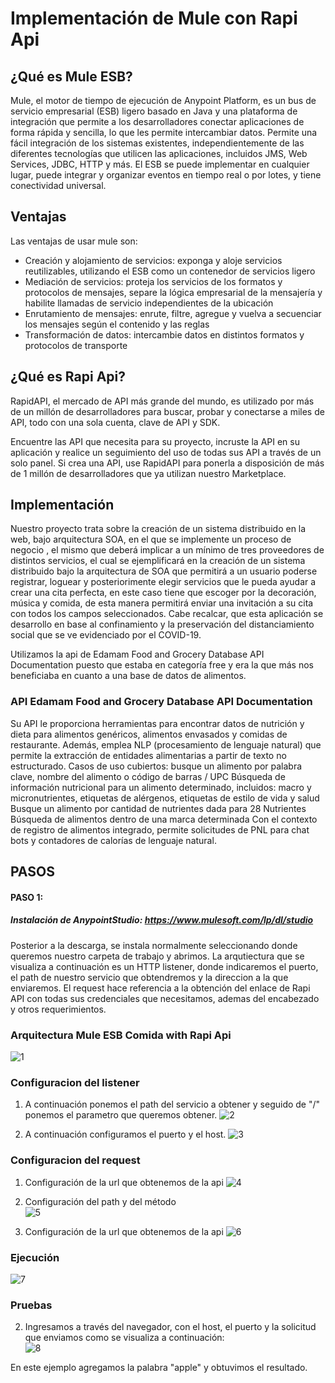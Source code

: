# Implementación de Mule con Rapi Api

## ¿Qué es Mule ESB?
Mule, el motor de tiempo de ejecución de Anypoint Platform, es un bus de servicio empresarial (ESB) ligero basado en Java y una plataforma de integración que permite a los desarrolladores conectar aplicaciones de forma rápida y sencilla, lo que les permite intercambiar datos. Permite una fácil integración de los sistemas existentes, independientemente de las diferentes tecnologías que utilicen las aplicaciones, incluidos JMS, Web Services, JDBC, HTTP y más. El ESB se puede implementar en cualquier lugar, puede integrar y organizar eventos en tiempo real o por lotes, y tiene conectividad universal.

## Ventajas
Las ventajas de usar mule son:
* Creación y alojamiento de servicios: exponga y aloje servicios reutilizables, utilizando el ESB como un contenedor de servicios ligero
* Mediación de servicios: proteja los servicios de los formatos y protocolos de mensajes, separe la lógica empresarial de la mensajería y habilite llamadas de servicio independientes de la ubicación
* Enrutamiento de mensajes: enrute, filtre, agregue y vuelva a secuenciar los mensajes según el contenido y las reglas
* Transformación de datos: intercambie datos en distintos formatos y protocolos de transporte

	

## ¿Qué es Rapi Api?

RapidAPI, el mercado de API más grande del mundo, es utilizado por más de un millón de desarrolladores para buscar, probar y conectarse a miles de API, todo con una sola cuenta, clave de API y SDK.

Encuentre las API que necesita para su proyecto, incruste la API en su aplicación y realice un seguimiento del uso de todas sus API a través de un solo panel. Si crea una API, use RapidAPI para ponerla a disposición de más de 1 millón de desarrolladores que ya utilizan nuestro Marketplace.

## Implementación
Nuestro proyecto trata sobre la creación de un sistema distribuido en la web, bajo arquitectura SOA, en el que se implemente un proceso de negocio , el mismo que deberá implicar a un mínimo de tres proveedores de distintos servicios, el cual se ejemplificará en la creación de un sistema distribuido bajo la arquitectura de SOA que permitirá a un usuario poderse registrar, loguear y posteriorimente elegir servicios que le pueda ayudar a crear una cita perfecta, en este caso tiene que escoger por la decoración, música y comida, de esta manera permitirá enviar una invitación a su cita con todos los campos seleccionados. Cabe recalcar, que esta aplicación se desarrollo en base al confinamiento y la preservación del distanciamiento social que se ve evidenciado por el COVID-19. 

Utilizamos la api de  Edamam Food and Grocery Database API Documentation puesto que estaba en categoría free y era la que más nos beneficiaba en cuanto a una base de datos de alimentos. 

### API Edamam Food and Grocery Database API Documentation
Su API le proporciona herramientas para encontrar datos de nutrición y dieta para alimentos genéricos, alimentos envasados ​​y comidas de restaurante. Además, emplea NLP (procesamiento de lenguaje natural) que permite la extracción de entidades alimentarias a partir de texto no estructurado. Casos de uso cubiertos: busque un alimento por palabra clave, nombre del alimento o código de barras / UPC Búsqueda de información nutricional para un alimento determinado, incluidos: macro y micronutrientes, etiquetas de alérgenos, etiquetas de estilo de vida y salud Busque un alimento por cantidad de nutrientes dada para 28 Nutrientes Búsqueda de alimentos dentro de una marca determinada Con el contexto de registro de alimentos integrado, permite solicitudes de PNL para chat bots y contadores de calorías de lenguaje natural.

## PASOS 

#### PASO 1: 
##### Instalación de AnypointStudio: https://www.mulesoft.com/lp/dl/studio
Posterior a la descarga, se instala normalmente seleccionando donde queremos nuestro carpeta de trabajo  y abrimos. 
La arqutiectura que se visualiza a continuación es un HTTP listener, donde indicaremos el puerto, el path de nuestro servicio que obtendremos y la direccion a la que enviaremos. El request hace referencia a la obtención del enlace de Rapi API con todas sus credenciales que necesitamos, ademas del encabezado y otros requerimientos.

### Arquitectura Mule ESB Comida with Rapi Api
![1](https://github.com/tatcjho/-Mule-ESB-Comida-with-Rapid-Api/blob/main/SOA%20COMIDA/11.PNG)

### Configuracion del listener
1) A continuación ponemos el path del servicio a obtener y seguido de "/" ponemos el parametro que queremos obtener.
![2](https://github.com/tatcjho/-Mule-ESB-Comida-with-Rapid-Api/blob/main/SOA%20COMIDA/12.PNG)

2) A continuación configuramos el puerto y el host. 
![3](https://github.com/tatcjho/-Mule-ESB-Comida-with-Rapid-Api/blob/main/SOA%20COMIDA/13.PNG)


### Configuracion del request
1) Configuración de la url que obtenemos de la api 
![4](https://github.com/tatcjho/-Mule-ESB-Comida-with-Rapid-Api/blob/main/SOA%20COMIDA/14.PNG)

2) Configuración del path y del método  
![5](https://github.com/tatcjho/-Mule-ESB-Comida-with-Rapid-Api/blob/main/SOA%20COMIDA/15.PNG)


1) Configuración de la url que obtenemos de la api 
![6](https://github.com/tatcjho/-Mule-ESB-Comida-with-Rapid-Api/blob/main/SOA%20COMIDA/16.PNG)


### Ejecución
![7](https://github.com/tatcjho/-Mule-ESB-Comida-with-Rapid-Api/blob/main/SOA%20COMIDA/17.PNG)

### Pruebas
2) Ingresamos a través del navegador, con el host, el puerto y la solicitud que enviamos como se visualiza a continuación:  
![8](https://github.com/tatcjho/-Mule-ESB-Comida-with-Rapid-Api/blob/main/SOA%20COMIDA/18.PNG)

En este ejemplo agregamos la palabra "apple" y obtuvimos el resultado. 

